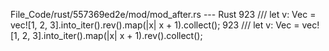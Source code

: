 File_Code/rust/557369ed2e/mod/mod_after.rs --- Rust
923 /// let v: Vec<i32> = vec![1, 2, 3].into_iter().rev().map(|x| x + 1).collect();                                                                          923 /// let v: Vec<i32> = vec![1, 2, 3].into_iter().map(|x| x + 1).rev().collect();

